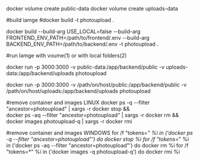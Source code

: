 docker volume create public-data
docker volume create uploads-data

#build iamge  #docker build -t photoupload .

docker build --build-arg USE_LOCAL=false --build-arg FRONTEND_ENV_PATH=/path/to/frontend/.env  --build-arg BACKEND_ENV_PATH=/path/to/backend/.env  -t photoupload .

#run Iamge with voume(1) or with local folders(2)

docker run -p 3000:3000 -v public-data:/app/backend/public -v uploads-data:/app/backend/uploads photoupload

docker run -p 3000:3000 -v /path/on/host/public:/app/backend/public -v /path/on/host/uploads:/app/backend/uploads photoupload

#remove container and images LINUX
docker ps -q --filter "ancestor=photoupload" | xargs -r docker stop && \
docker ps -aq --filter "ancestor=photoupload" | xargs -r docker rm && \
docker images photoupload-q | xargs -r docker rmi

#remove container and images WINDOWS
for /f "tokens=*" %i in ('docker ps -q --filter "ancestor=photoupload"') do docker stop %i
for /f "tokens=*" %i in ('docker ps -aq --filter "ancestor=photoupload"') do docker rm %i
for /f "tokens=*" %i in ('docker images -q photoupload-q') do docker rmi %i
